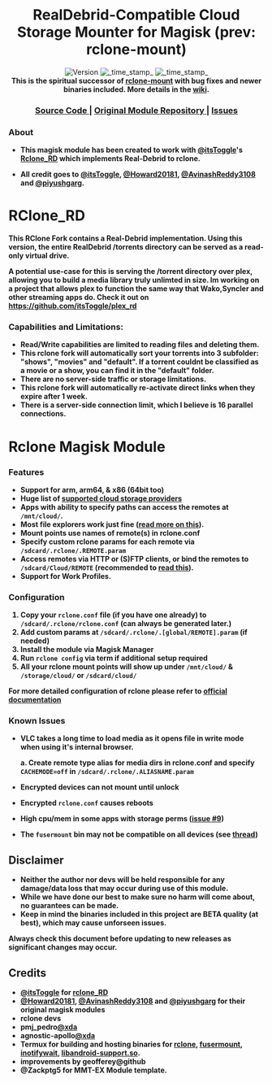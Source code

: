 <h1 align="center">RealDebrid-Compatible Cloud Storage Mounter for Magisk (prev: rclone-mount)</h1>

<div align="center">
  <!-- Version -->
    <img src="https://img.shields.io/github/v/release/rabbits-heart/rclone_RD-MagiskModule?color=teal&style=for-the-badge"
      alt="Version" />
  <!-- Release Date -->
    <img src="https://img.shields.io/github/release-date/rabbits-heart/rclone_RD-MagiskModule?color=pink&style=for-the-badge"
      alt="_time_stamp_" />
  <!-- Min Magisk -->
    <img src="https://img.shields.io/badge/Magisk-20.4%2B-magenta?&style=for-the-badge"
      alt="_time_stamp_" /></div>

<div align="center">
  <strong>This is the spiritual successor of <a href="https://github.com/Magisk-Modules-Repo/com.piyushgarg.rclone">rclone-mount</a> with bug fixes and newer binaries included. More details in the
    <a href="https://github.com/AvinashReddy3108/rclone-mount-magisk/wiki">wiki</a>.
</div>

<div align="center">
  <h3>
    <a href="https://github.com/AvinashReddy3108/rclone-mount-magisk">
      Source Code
    </a>
    <span> | </span>
    <a href="https://github.com/Magisk-Modules-Repo/com.piyushgarg.rclone">
      Original Module Repository
    </a>
    <span> | </span>
    <a href="https://github.com/rabbits-heart/rclone_RD-MagiskModule/issues">
      Issues
    </a>
  </h3>
</div>

### About
- This magisk module has been created to work with [@itsToggle](https://github.com/itsToggle)'s [Rclone_RD](https://github.com/itsToggle/rclone_RD/) which implements Real-Debrid to rclone. 

- All credit goes to [@itsToggle](https://github.com/itsToggle), [@Howard20181](https://github.com/Howard20181), [@AvinashReddy3108](https://github.com/AvinashReddy3108) and [@piyushgarg](https://github.com/piyushgarg).

# RClone_RD

This RClone Fork contains a Real-Debrid implementation.
Using this version, the entire RealDebrid /torrents directory can be served as a read-only virtual drive. 

A potential use-case for this is serving the /torrent directory over plex, allowing you to build a media library truly unlimted in size. Im working on a project that allows plex to function the same way that Wako,Syncler and other streaming apps do. Check it out on https://github.com/itsToggle/plex_rd

### Capabilities and Limitations:

- Read/Write capabilities are limited to reading files and deleting them. 
- This rclone fork will automatically sort your torrents into 3 subfolder: "shows", "movies" and "default". If a torrent couldnt be classified as a movie or a show, you can find it in the "default" folder.
- There are no server-side traffic or storage limitations.
- This rclone fork will automatically re-activate direct links when they expire after 1 week.
- There is a server-side connection limit, which I believe is 16 parallel connections.

# Rclone Magisk Module

### Features
- Support for arm, arm64, & x86 (64bit too)
- Huge list of [supported cloud storage providers](https://rclone.org/#providers)
- Apps with ability to specify paths can access the remotes at `/mnt/cloud/`.
- Most file explorers work just fine ([read more on this](https://github.com/Magisk-Modules-Repo/com.piyushgarg.rclone/issues/9)).
- Mount points use names of remote(s) in rclone.conf
- Specify custom rclone params for each remote via `/sdcard/.rclone/.REMOTE.param`
- Access remotes via HTTP or (S)FTP clients, or bind the remotes to `/sdcard/Cloud/REMOTE` (recommended to [read this](https://github.com/Magisk-Modules-Repo/com.piyushgarg.rclone/issues/5)).
- Support for Work Profiles.

### Configuration
1. Copy your `rclone.conf` file (if you have one already) to `/sdcard/.rclone/rclone.conf` (can always be generated later.)
2. Add custom params at `/sdcard/.rclone/.[global/REMOTE].param` (if needed)
3. Install the module via Magisk Manager
4. Run `rclone config` via term if additional setup required
4. All your rclone mount points will show up under `/mnt/cloud/` & `/storage/cloud/` or `/sdcard/cloud/`

For more detailed configuration of rclone please refer to [official documentation](https://rclone.org)

### Known Issues
- VLC  takes a long time to load media as it opens file in write mode when using it's internal browser.

   a. Create remote type alias for media dirs in rclone.conf and
specify `CACHEMODE=off` in `/sdcard/.rclone/.ALIASNAME.param`

- Encrypted devices can not mount until unlock
- Encrypted `rclone.conf` causes reboots
- High cpu/mem in some apps with storage perms ([issue #9](https://github.com/Magisk-Modules-Repo/com.piyushgarg.rclone/issues/9))
- The `fusermount` bin may not be compatible on all devices (see [thread](https://www.google.com/amp/s/forum.xda-developers.com/android/development/fusermount-android-rclone-mount-t3866652/amp/))

## Disclaimer
- Neither the author nor devs will be held responsible for any damage/data loss that may occur during use of this module.
- While we have done our best to make sure no harm will come about, no guarantees can be made.
- Keep in mind the binaries included in this project are BETA quality (at best), which may cause unforseen issues.

Always check this document before updating to new releases as significant changes may occur.

## Credits
- [@itsToggle](https://github.com/itsToggle) for [rclone_RD](https://github.com/itsToggle/rclone_RD/) 
- [@Howard20181](https://github.com/Howard20181), [@AvinashReddy3108](https://github.com/AvinashReddy3108) and [@piyushgarg](https://github.com/piyushgarg) for their original magisk modules
- rclone devs
- pmj_pedro[@xda](https://forum.xda-developers.com/showpost.php?p=78147335&postcount=1)
- agnostic-apollo[@xda](https://forum.xda-developers.com/showpost.php?p=79929083&postcount=12)
- Termux for building and hosting binaries for [rclone](https://packages.termux.org/apt/termux-main/pool/main/r/rclone), [fusermount](https://grimler.se/termux-root-packages-24/pool/stable/libf/libfuse2/), [inotifywait](https://packages.termux.org/apt/termux-main/pool/main/i/inotify-tools), [libandroid-support.so](https://packages.termux.org/apt/termux-main/pool/main/liba/libandroid-support).
- improvements by geofferey@github
- @Zackptg5 for MMT-EX Module template.
